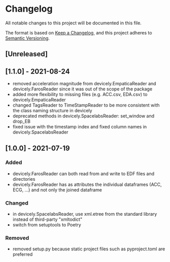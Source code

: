 # Changelog
All notable changes to this project will be documented in this file.

The format is based on [Keep a Changelog](https://keepachangelog.com/en/1.0.0/),
and this project adheres to [Semantic Versioning](https://semver.org/spec/v2.0.0.html).

## [Unreleased]

## [1.1.0] - 2021-08-24
- removed acceleration magnitude from devicely.EmpaticaReader and devicely.FarosReader since it was out of the scope of the package
- added more flexibility to missing files (e.g. ACC.csv, EDA.csv) to devicely.EmpaticaReader
- changed TagsReader to TimeStampReader to be more consistent with the class naming structure in devicely
- deprecated methods in devicely.SpacelabsReader: set_window and drop_EB
- fixed issue with the timestamp index and fixed column names in devicely.SpacelabsReader

## [1.0.0] - 2021-07-19
### Added
- devicely.FarosReader can both read from and write to EDF files and directories
- devicely.FarosReader has as attributes the individual dataframes (ACC, ECG, ...) and not only the joined dataframe

### Changed
- in devicely.SpacelabsReader, use xml.etree from the standard library instead of third-party "xmltodict"
- switch from setuptools to Poetry

### Removed
- removed setup.py because static project files such as pyproject.toml are preferred
